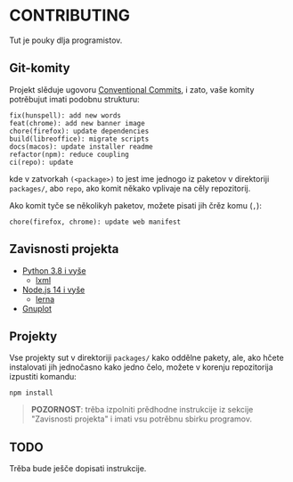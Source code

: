 # CONTRIBUTING

Tut je pouky dlja programistov.

## Git-komity 

Projekt slěduje ugovoru [Conventional Commits](https://www.conventionalcommits.org/en/v1.0.0),
i zato, vaše komity potrěbujut imati podobnu strukturu:

```plain text
fix(hunspell): add new words
feat(chrome): add new banner image
chore(firefox): update dependencies
build(libreoffice): migrate scripts
docs(macos): update installer readme
refactor(npm): reduce coupling
ci(repo): update
```

kde v zatvorkah `(<package>)` to jest ime jednogo iz paketov v direktoriji `packages/`, abo
`repo`, ako komit někako vplivaje na cěly repozitorij.

Ako komit tyče se několikyh paketov, možete pisati jih črěz komu (`,`):

```
chore(firefox, chrome): update web manifest
```

## Zavisnosti projekta

* [Python 3.8 i vyše](https://www.python.org)
  * [lxml](https://lxml.de)
* [Node.js 14 i vyše](https://nodejs.org/en/)
  * [lerna](https://github.com/lerna/lerna)
* [Gnuplot](http://gnuplot.sourceforge.net)

## Projekty

Vse projekty sut v direktoriji `packages/` kako oddělne pakety,
ale, ako hčete instalovati jih jednočasno kako jedno čelo, možete
v korenju repozitorija izpustiti komandu:

```
npm install
```

> **POZORNOST**: trěba izpolniti prědhodne instrukcije iz
sekcije "Zavisnosti projekta" i imati vsu potrěbnu sbirku programov.

## TODO

Trěba bude ješče dopisati instrukcije.
